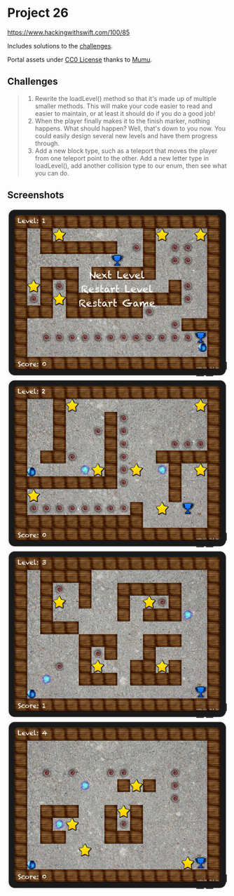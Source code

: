 # Project 26

https://www.hackingwithswift.com/100/85

Includes solutions to the [challenges](https://www.hackingwithswift.com/read/26/5/wrap-up).

Portal assets under [CC0 License](https://creativecommons.org/publicdomain/zero/1.0/legalcode) thanks to [Mumu](https://opengameart.org/content/shiny-orbs-64x64).

## Challenges

>1. Rewrite the loadLevel() method so that it's made up of multiple smaller methods. This will make your code easier to read and easier to maintain, or at least it should do if you do a good job!
>2. When the player finally makes it to the finish marker, nothing happens. What should happen? Well, that's down to you now. You could easily design several new levels and have them progress through.
>3. Add a new block type, such as a teleport that moves the player from one teleport point to the other. Add a new letter type in loadLevel(), add another collision type to our enum, then see what you can do.

## Screenshots

![screenshot1](screenshots/screen01.png)
![screenshot2](screenshots/screen02.png)
![screenshot3](screenshots/screen03.png)
![screenshot4](screenshots/screen04.png)
